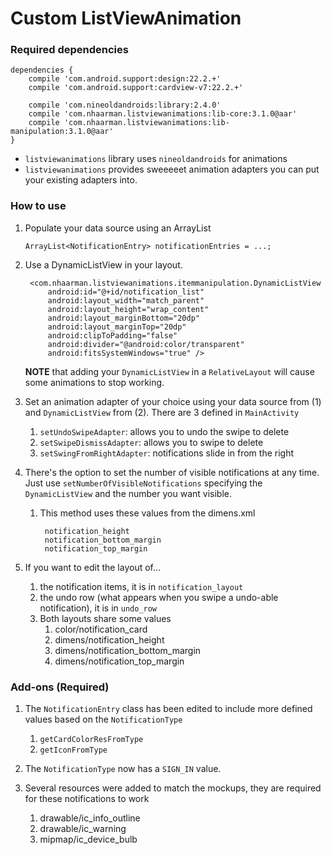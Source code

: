 Custom ListViewAnimation
=========

### Required dependencies

	dependencies {
	    compile 'com.android.support:design:22.2.+'
	    compile 'com.android.support:cardview-v7:22.2.+'
	    
	    compile 'com.nineoldandroids:library:2.4.0'
	    compile 'com.nhaarman.listviewanimations:lib-core:3.1.0@aar'
	    compile 'com.nhaarman.listviewanimations:lib-manipulation:3.1.0@aar'
	}
- `listviewanimations` library uses `nineoldandroids` for animations
- `listviewanimations` provides sweeeeet animation adapters you can put your existing adapters into.

### How to use

1. Populate your data source using an ArrayList

	`ArrayList<NotificationEntry> notificationEntries = ...;`

1. Use a DynamicListView in your layout. 
	
        <com.nhaarman.listviewanimations.itemmanipulation.DynamicListView
            android:id="@+id/notification_list"
            android:layout_width="match_parent"
            android:layout_height="wrap_content"
            android:layout_marginBottom="20dp"
            android:layout_marginTop="20dp"
            android:clipToPadding="false"
            android:divider="@android:color/transparent"
            android:fitsSystemWindows="true" />

	__NOTE__ that adding your `DynamicListView` in a `RelativeLayout` will cause some animations to stop working.

1. Set an animation adapter of your choice using your data source from (1) and `DynamicListView` from (2). There are 3 defined in `MainActivity`
	1. `setUndoSwipeAdapter`: allows you to undo the swipe to delete
	1. `setSwipeDismissAdapter`: allows you to swipe to delete
	1. `setSwingFromRightAdapter`: notifications slide in from the right
	
1. There's the option to set the number of visible notifications at any time. Just use `setNumberOfVisibleNotifications` specifying the `DynamicListView` and the number you want visible.
	1. This method uses these values from the dimens.xml
	
    		notification_height
    		notification_bottom_margin
    		notification_top_margin
    		
1. If you want to edit the layout of...
	1. the notification items, it is in `notification_layout`
	1. the undo row (what appears when you swipe a undo-able notification), it is in `undo_row`
	1. Both layouts share some values
		1. color/notification_card
		1. dimens/notification_height
		1. dimens/notification_bottom_margin
		1. dimens/notification_top_margin
 
   		
### Add-ons (Required)
1. The `NotificationEntry` class has been edited to include more defined values based on the `NotificationType`

	1. `getCardColorResFromType`
	1. `getIconFromType` 
	
1. The `NotificationType` now has a `SIGN_IN` value.
1. Several resources were added to match the mockups, they are required for these notifications to work
	1. drawable/ic_info_outline
	1. drawable/ic_warning
	1. mipmap/ic_device_bulb  